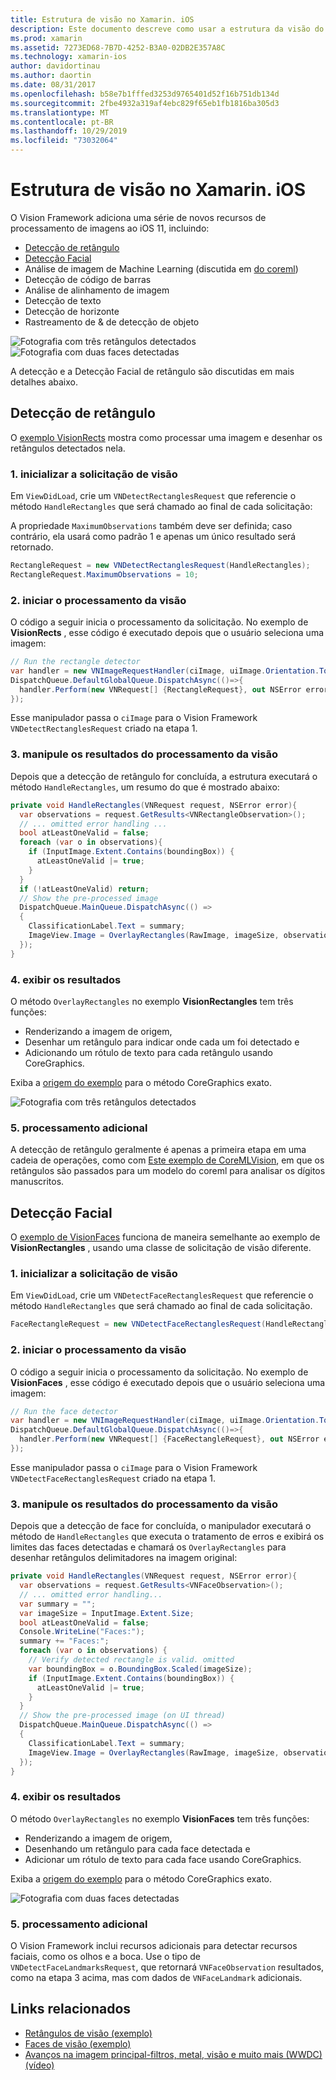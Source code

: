 ```yaml
---
title: Estrutura de visão no Xamarin. iOS
description: Este documento descreve como usar a estrutura da visão do iOS 11 no Xamarin. iOS. Especificamente, ele aborda a detecção de retângulo e a detecção facial.
ms.prod: xamarin
ms.assetid: 7273ED68-7B7D-4252-B3A0-02DB2E357A8C
ms.technology: xamarin-ios
author: davidortinau
ms.author: daortin
ms.date: 08/31/2017
ms.openlocfilehash: b58e7b1fffed3253d9765401d52f16b751db134d
ms.sourcegitcommit: 2fbe4932a319af4ebc829f65eb1fb1816ba305d3
ms.translationtype: MT
ms.contentlocale: pt-BR
ms.lasthandoff: 10/29/2019
ms.locfileid: "73032064"
---
```

# <a name="vision-framework-in-xamarinios"></a>Estrutura de visão no Xamarin. iOS

O Vision Framework adiciona uma série de novos recursos de processamento de imagens ao iOS 11, incluindo:

- [Detecção de retângulo](#rectangles)
- [Detecção Facial](#faces)
- Análise de imagem de Machine Learning (discutida em [do coreml](~/ios/platform/introduction-to-ios11/coreml.md))
- Detecção de código de barras
- Análise de alinhamento de imagem
- Detecção de texto
- Detecção de horizonte
- Rastreamento de & de detecção de objeto

![Fotografia com três retângulos detectados](vision-images/found-rectangles-tiny.png) ![Fotografia com duas faces detectadas](vision-images/xamarin-home-faces-tiny.png)

A detecção e a Detecção Facial de retângulo são discutidas em mais detalhes abaixo.

<a name="rectangles" />

## <a name="rectangle-detection"></a>Detecção de retângulo

O [exemplo VisionRects](https://docs.microsoft.com/samples/xamarin/ios-samples/ios11-visionrectangles) mostra como processar uma imagem e desenhar os retângulos detectados nela.

### <a name="1-initialize-the-vision-request"></a>1. inicializar a solicitação de visão

Em `ViewDidLoad`, crie um `VNDetectRectanglesRequest` que referencie o método `HandleRectangles` que será chamado ao final de cada solicitação:

A propriedade `MaximumObservations` também deve ser definida; caso contrário, ela usará como padrão 1 e apenas um único resultado será retornado.

```csharp
RectangleRequest = new VNDetectRectanglesRequest(HandleRectangles);
RectangleRequest.MaximumObservations = 10;
```

### <a name="2-start-the-vision-processing"></a>2. iniciar o processamento da visão

O código a seguir inicia o processamento da solicitação. No exemplo de **VisionRects** , esse código é executado depois que o usuário seleciona uma imagem:

```csharp
// Run the rectangle detector
var handler = new VNImageRequestHandler(ciImage, uiImage.Orientation.ToCGImagePropertyOrientation(), new VNImageOptions());
DispatchQueue.DefaultGlobalQueue.DispatchAsync(()=>{
  handler.Perform(new VNRequest[] {RectangleRequest}, out NSError error);
});
```

Esse manipulador passa o `ciImage` para o Vision Framework `VNDetectRectanglesRequest` criado na etapa 1.

### <a name="3-handle-the-results-of-vision-processing"></a>3. manipule os resultados do processamento da visão

Depois que a detecção de retângulo for concluída, a estrutura executará o método `HandleRectangles`, um resumo do que é mostrado abaixo:

```csharp
private void HandleRectangles(VNRequest request, NSError error){
  var observations = request.GetResults<VNRectangleObservation>();
  // ... omitted error handling ...
  bool atLeastOneValid = false;
  foreach (var o in observations){
    if (InputImage.Extent.Contains(boundingBox)) {
      atLeastOneValid |= true;
    }
  }
  if (!atLeastOneValid) return;
  // Show the pre-processed image
  DispatchQueue.MainQueue.DispatchAsync(() =>
  {
    ClassificationLabel.Text = summary;
    ImageView.Image = OverlayRectangles(RawImage, imageSize, observations);
  });
}
```

### <a name="4-display-the-results"></a>4. exibir os resultados

O método `OverlayRectangles` no exemplo **VisionRectangles** tem três funções:

- Renderizando a imagem de origem,
- Desenhar um retângulo para indicar onde cada um foi detectado e
- Adicionando um rótulo de texto para cada retângulo usando CoreGraphics.

Exiba a [origem do exemplo](https://docs.microsoft.com/samples/xamarin/ios-samples/ios11-visionrectangles) para o método CoreGraphics exato.

![Fotografia com três retângulos detectados](vision-images/found-rectangles-phone-sml.png)

### <a name="5-further-processing"></a>5. processamento adicional

A detecção de retângulo geralmente é apenas a primeira etapa em uma cadeia de operações, como com [Este exemplo de CoreMLVision](~/ios/platform/introduction-to-ios11/coreml.md#coremlvision), em que os retângulos são passados para um modelo do coreml para analisar os dígitos manuscritos.

<a name="faces" />

## <a name="face-detection"></a>Detecção Facial

O [exemplo de VisionFaces](https://docs.microsoft.com/samples/xamarin/ios-samples/ios11-visionfaces) funciona de maneira semelhante ao exemplo de **VisionRectangles** , usando uma classe de solicitação de visão diferente.

### <a name="1-initialize-the-vision-request"></a>1. inicializar a solicitação de visão

Em `ViewDidLoad`, crie um `VNDetectFaceRectanglesRequest` que referencie o método `HandleRectangles` que será chamado ao final de cada solicitação.

```csharp
FaceRectangleRequest = new VNDetectFaceRectanglesRequest(HandleRectangles);
```

### <a name="2-start-the-vision-processing"></a>2. iniciar o processamento da visão

O código a seguir inicia o processamento da solicitação. No exemplo de **VisionFaces** , esse código é executado depois que o usuário seleciona uma imagem:

```csharp
// Run the face detector
var handler = new VNImageRequestHandler(ciImage, uiImage.Orientation.ToCGImagePropertyOrientation(), new VNImageOptions());
DispatchQueue.DefaultGlobalQueue.DispatchAsync(()=>{
  handler.Perform(new VNRequest[] {FaceRectangleRequest}, out NSError error);
});
```

Esse manipulador passa o `ciImage` para o Vision Framework `VNDetectFaceRectanglesRequest` criado na etapa 1.

### <a name="3-handle-the-results-of-vision-processing"></a>3. manipule os resultados do processamento da visão

Depois que a detecção de face for concluída, o manipulador executará o método de `HandleRectangles` que executa o tratamento de erros e exibirá os limites das faces detectadas e chamará os `OverlayRectangles` para desenhar retângulos delimitadores na imagem original:

```csharp
private void HandleRectangles(VNRequest request, NSError error){
  var observations = request.GetResults<VNFaceObservation>();
  // ... omitted error handling...
  var summary = "";
  var imageSize = InputImage.Extent.Size;
  bool atLeastOneValid = false;
  Console.WriteLine("Faces:");
  summary += "Faces:";
  foreach (var o in observations) {
    // Verify detected rectangle is valid. omitted
    var boundingBox = o.BoundingBox.Scaled(imageSize);
    if (InputImage.Extent.Contains(boundingBox)) {
      atLeastOneValid |= true;
    }
  }
  // Show the pre-processed image (on UI thread)
  DispatchQueue.MainQueue.DispatchAsync(() =>
  {
    ClassificationLabel.Text = summary;
    ImageView.Image = OverlayRectangles(RawImage, imageSize, observations);
  });
}
```

### <a name="4-display-the-results"></a>4. exibir os resultados

O método `OverlayRectangles` no exemplo **VisionFaces** tem três funções:

- Renderizando a imagem de origem,
- Desenhando um retângulo para cada face detectada e
- Adicionar um rótulo de texto para cada face usando CoreGraphics.

Exiba a [origem do exemplo](https://docs.microsoft.com/samples/xamarin/ios-samples/ios11-visionfaces) para o método CoreGraphics exato.

![Fotografia com duas faces detectadas](vision-images/found-faces-phone-sml.png)

### <a name="5-further-processing"></a>5. processamento adicional

O Vision Framework inclui recursos adicionais para detectar recursos faciais, como os olhos e a boca. Use o tipo de `VNDetectFaceLandmarksRequest`, que retornará `VNFaceObservation` resultados, como na etapa 3 acima, mas com dados de `VNFaceLandmark` adicionais.

## <a name="related-links"></a>Links relacionados

- [Retângulos de visão (exemplo)](https://docs.microsoft.com/samples/xamarin/ios-samples/ios11-visionrectangles)
- [Faces de visão (exemplo)](https://docs.microsoft.com/samples/xamarin/ios-samples/ios11-visionfaces)
- [Avanços na imagem principal-filtros, metal, visão e muito mais (WWDC) (vídeo)](https://developer.apple.com/videos/play/wwdc2017/510/)
